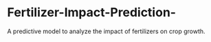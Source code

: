 # Fertilizer-Impact-Prediction-
A predictive model to analyze the impact of fertilizers on crop growth.
